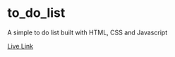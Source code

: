 # to_do_list
A simple to do list built with HTML, CSS and Javascript

[Live Link](https://to-do-list-eight-pearl-66.vercel.app)